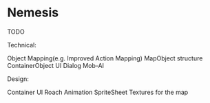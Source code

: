 Nemesis
=======

TODO

Technical:

Object Mapping(e.g. Improved Action Mapping)
MapObject structure
ContainerObject
UI
Dialog
Mob-AI

Design:

Container UI
Roach Animation SpriteSheet
Textures for the map

